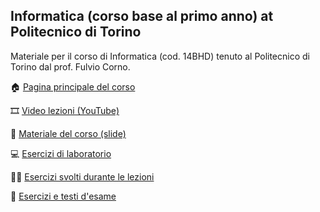 ## Informatica (corso base al primo anno) at Politecnico di Torino

Materiale per il corso di Informatica (cod. 14BHD) tenuto al Politecnico di Torino dal prof. Fulvio Corno.

🏠 [Pagina principale del corso](http://bit.ly/polito-informatica)

🎞️ [Video lezioni (YouTube)](https://youtube.com/playlist?list=PLqRTLlwsxDL-yRy3U34aImItjkWhcnSdY)

📘 [Materiale del corso (slide)](https://github.com/polito-info-2022/Materiale)

💻 [Esercizi di laboratorio](https://github.com/polito-info-2022/Laboratori)

👨‍🏫 [Esercizi svolti durante le lezioni](https://github.com/polito-info-2022/Settimane)

🔢 [Esercizi e testi d'esame](https://github.com/polito-info-2022/Esempi-esame)
